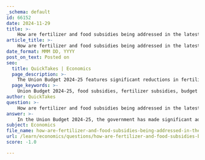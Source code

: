 ```yaml
---
_schema: default
id: 66152
date: 2024-11-29
title: >-
    How are fertilizer and food subsidies being addressed in the latest budget?
article_title: >-
    How are fertilizer and food subsidies being addressed in the latest budget?
date_format: MMM DD, YYYY
post_on_text: Posted on
seo:
  title: QuickTakes | Economics
  page_description: >-
    The Union Budget 2024-25 features significant reductions in fertilizer and food subsidies, projecting a total allocation of 3,81,175 crore, impacting agricultural productivity and raising concerns among farmers regarding food security.
  page_keywords: >-
    Union Budget 2024-25, food subsidies, fertilizer subsidies, budget allocation, fiscal prudence, agricultural productivity, food security, Nano DAP, petroleum subsidies, farmers concerns
author: QuickTakes
question: >-
    How are fertilizer and food subsidies being addressed in the latest budget?
answer: >-
    In the Union Budget 2024-25, the government has made significant adjustments to fertilizer and food subsidies. The food subsidy budget is projected at ₹2,05,250 crore, which represents a 3.34% decrease from the revised estimates for the fiscal year 2024. Meanwhile, the fertilizer subsidy has been reduced by ₹1 lakh crore, or 13.18%, bringing it down to ₹1,64,000 crore compared to the actual expenditure in FY 2022-23.\n\nOverall, the budget reflects a 7.8% reduction in subsidies for food, fertilizer, and fuel, with a total allocation of ₹3,81,175 crore. This includes ₹2,05,250 crore for food subsidies, ₹1,64,000 crore for fertilizer subsidies, and ₹11,925 crore for petroleum subsidies, primarily for LPG. These changes aim to balance fiscal prudence with welfare measures, although they have raised concerns among farmers regarding the impact on agricultural productivity and food security.\n\nAdditionally, the budget emphasizes a higher allocation for agriculture, which is intended to improve productivity and revolutionize agricultural research, despite the cuts in subsidies. The government is also expanding the application of Nano DAP (Di-Ammonium Phosphate) in Indian agriculture, which may help mitigate some of the adverse effects of reduced fertilizer subsidies.\n\nIn summary, while the budget aims to maintain fiscal discipline, the reductions in fertilizer and food subsidies have sparked concerns about their potential impact on the agricultural sector and food security in the country.
subject: Economics
file_name: how-are-fertilizer-and-food-subsidies-being-addressed-in-the-latest-budget.md
url: /learn/economics/questions/how-are-fertilizer-and-food-subsidies-being-addressed-in-the-latest-budget
score: -1.0

---
```


&nbsp;